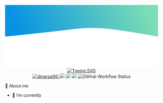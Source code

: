 <img src="https://raw.githubusercontent.com/dmarsal90/dmarsal90/main/assets/header.svg" alt="header"/>


<!--   my-ticker -->
<div align="center">
<!--[![Typing SVG](https://readme-typing-svg.demolab.com?font=Fira+Code&weight=500&size=22&pause=1000&color=337EF7&center=true&vCenter=true&width=435&lines=Hi+there+%F0%9F%91%8B%2C+I+am+David;A+passionate+full+stack+developer;Welcome+to+My+Profile!;Over+5+years+of+experience;Always+learning+new+things)](https://git.io/typing-svg)-->
  <a href="https://git.io/typing-svg"><img src="https://readme-typing-svg.demolab.com?font=Fira+Code&weight=500&size=22&pause=1000&color=337EF7&center=true&vCenter=true&width=435&lines=Hi+there+%F0%9F%91%8B%2C+I+am+David;A+passionate+full+stack+developer;Welcome+to+My+Profile!;Over+5+years+of+experience;Always+learning+new+things" alt="Typing SVG" /></a>
</div>
<div align="center">
  <a href="https://github.com/dmarsal90">
  <img src="https://komarev.com/ghpvc/?username=dmarsal90&label=Profile%20views&color=0e75b6&style=plastic" alt="dmarsal90" />
    <a href="https://github.com/dmarsal90/dmarsal90"><img src="https://img.shields.io/badge/status-updating-brightgreen.svg"></a>
    <a href="https://github.com/dmarsal90/dmarsal90/graphs/contributors"><img src="https://img.shields.io/github/contributors/dmarsal90/dmarsal90?color=red"></a>
    <a href="https://github.com/dmarsal90/dmarsal90/stargazers"><img src="https://img.shields.io/github/stars/dmarsal90/dmarsal90.svg?color=yellow&logo=github"></a>
  <!--  <a href="https://github.com/dmarsal90/dmarsal90/network/members"><img src="https://img.shields.io/github/forks/dmarsal90/dmarsal90.svg?color=orange&logo=github">-->
  </a>
    <img alt="GitHub Workflow Status" src="https://img.shields.io/github/actions/workflow/status/dmarsal90/dmarsal90/profile-3d.yml?color=green">
</div>
  
  <div class="pull-left">

 :slightly_smiling_face: About me

- 🔭 I’m currently 
